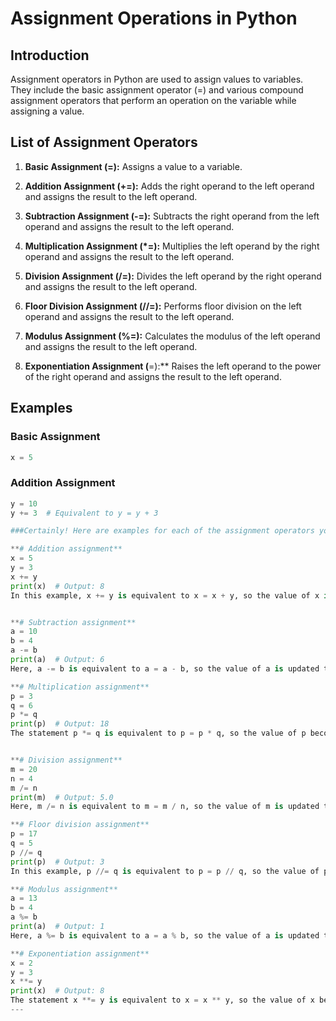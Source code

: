 # Assignment Operations in Python

## Introduction

Assignment operators in Python are used to assign values to variables. They include the basic assignment operator (=) and various compound assignment operators that perform an operation on the variable while assigning a value.

## List of Assignment Operators

1. **Basic Assignment (=):** Assigns a value to a variable.

2. **Addition Assignment (+=):** Adds the right operand to the left operand and assigns the result to the left operand.

3. **Subtraction Assignment (-=):** Subtracts the right operand from the left operand and assigns the result to the left operand.

4. **Multiplication Assignment (*=):** Multiplies the left operand by the right operand and assigns the result to the left operand.

5. **Division Assignment (/=):** Divides the left operand by the right operand and assigns the result to the left operand.

6. **Floor Division Assignment (//=):** Performs floor division on the left operand and assigns the result to the left operand.

7. **Modulus Assignment (%=):** Calculates the modulus of the left operand and assigns the result to the left operand.

8. **Exponentiation Assignment (**=):** Raises the left operand to the power of the right operand and assigns the result to the left operand.

## Examples

### Basic Assignment

```python
x = 5
```

### Addition Assignment

```python
y = 10
y += 3  # Equivalent to y = y + 3

###Certainly! Here are examples for each of the assignment operators you mentioned:

**# Addition assignment**
x = 5
y = 3
x += y
print(x)  # Output: 8
In this example, x += y is equivalent to x = x + y, so the value of x is updated to 5 + 3 = 8.


**# Subtraction assignment**
a = 10
b = 4
a -= b
print(a)  # Output: 6
Here, a -= b is equivalent to a = a - b, so the value of a is updated to 10 - 4 = 6.

**# Multiplication assignment**
p = 3
q = 6
p *= q
print(p)  # Output: 18
The statement p *= q is equivalent to p = p * q, so the value of p becomes 3 * 6 = 18.


**# Division assignment**
m = 20
n = 4
m /= n
print(m)  # Output: 5.0
Here, m /= n is equivalent to m = m / n, so the value of m is updated to 20 / 4 = 5.0. Note that the result is a floating-point number because regular division (/) in Python results in a float.

**# Floor division assignment**
p = 17
q = 5
p //= q
print(p)  # Output: 3
In this example, p //= q is equivalent to p = p // q, so the value of p is updated to the result of the floor division of 17 by 5, which is 3.

**# Modulus assignment**
a = 13
b = 4
a %= b
print(a)  # Output: 1
Here, a %= b is equivalent to a = a % b, so the value of a is updated to the remainder when 13 is divided by 4, which is 1.

**# Exponentiation assignment**
x = 2
y = 3
x **= y
print(x)  # Output: 8
The statement x **= y is equivalent to x = x ** y, so the value of x becomes 2 raised to the power of 3, which is 8.
---
